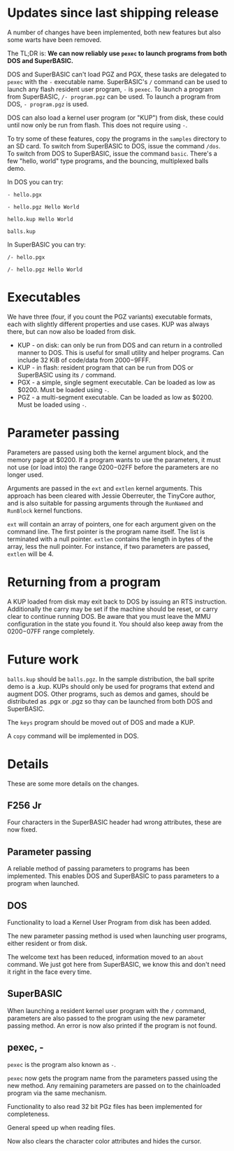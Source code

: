 # Updates since last shipping release
A number of changes have been implemented, both new features but also some warts have been removed.

The TL;DR is: **We can now reliably use `pexec` to launch programs from both DOS and SuperBASIC.**

 DOS and SuperBASIC can't load PGZ and PGX, these tasks are delegated to `pexec` with the `-` executable name. SuperBASIC's `/` command can be used to launch any flash resident user program, `-` is `pexec`. To launch a program from SuperBASIC, `/- program.pgz` can be used. To launch a program from DOS, `- program.pgz` is used. 

DOS can also load a kernel user program (or "KUP") from disk, these could until now only be run from flash. This does not require using `-`.

To try some of these features, copy the programs in the `samples` directory to an SD card. To switch from SuperBASIC to DOS, issue the command `/dos`. To switch from DOS to SuperBASIC, issue the command `basic`. There's a few "hello, world" type programs, and the bouncing, multiplexed balls demo.

In DOS you can try:

`- hello.pgx`

`- hello.pgz Hello World`

`hello.kup Hello World`

`balls.kup`

In SuperBASIC you can try:

`/- hello.pgx`

`/- hello.pgz Hello World`

# Executables
We have three (four, if you count the PGZ variants) executable formats, each with slightly different properties and use cases. KUP was always there, but can now also be loaded from disk.

* KUP - on disk: can only be run from DOS and can return in a controlled manner to DOS. This is useful for small utility and helper programs. Can include 32 KiB of code/data from $2000-$9FFF.
* KUP - in flash: resident program that can be run from DOS or SuperBASIC using its `/` command.
* PGX - a simple, single segment executable. Can be loaded as low as $0200. Must be loaded using `-`.
* PGZ - a multi-segment executable. Can be loaded as low as $0200. Must be loaded using `-`.

# Parameter passing
Parameters are passed using both the kernel argument block, and the memory page at $0200. If a program wants to use the parameters, it must not use (or load into) the range $0200-$02FF before the parameters are no longer used.

Arguments are passed in the `ext` and `extlen` kernel arguments. This approach has been cleared with Jessie Oberreuter, the TinyCore author, and is also suitable for passing arguments through the `RunNamed` and `RunBlock` kernel functions.

`ext` will contain an array of pointers, one for each argument given on the command line. The first pointer is the program name itself. The list is terminated with a null pointer. `extlen` contains the length in bytes of the array, less the null pointer. For instance, if two parameters are passed, `extlen` will be 4.

# Returning from a program
A KUP loaded from disk may exit back to DOS by issuing an RTS instruction. Additionally the carry may be set if the machine should be reset, or carry clear to continue running DOS. Be aware that you must leave the MMU configuration in the state you found it. You should also keep away from the $0200-$07FF range completely.

# Future work
`balls.kup` should be `balls.pgz`. In the sample distribution, the ball sprite demo is a .kup. KUPs should only be used for programs that extend and augment DOS. Other programs, such as demos and games, should be distributed as .pgx or .pgz so thay can be launched from both DOS and SuperBASIC.

The `keys` program should be moved out of DOS and made a KUP.

A `copy` command will be implemented in DOS.

# Details
These are some more details on the changes.

## F256 Jr
Four characters in the SuperBASIC header had wrong attributes, these are now fixed.

## Parameter passing
A reliable method of passing parameters to programs has been implemented. This enables DOS and SuperBASIC to pass parameters to a program when launched.

## DOS
Functionality to load a Kernel User Program from disk has been added.

The new parameter passing method is used when launching user programs, either resident or from disk.

The welcome text has been reduced, information moved to an `about` command. We just got here from SuperBASIC, we know this and don't need it right in the face every time.

## SuperBASIC
When launching a resident kernel user program with the `/` command, parameters are also passed to the program using the new parameter passing method. An error is now also printed if the program is not found.

## pexec, -
`pexec` is the program also known as `-`.

`pexec` now gets the program name from the parameters passed using the new method. Any remaining parameters are passed on to the chainloaded program via the same mechanism.

Functionality to also read 32 bit PGz files has been implemented for completeness.

General speed up when reading files.

Now also clears the character color attributes and hides the cursor.
